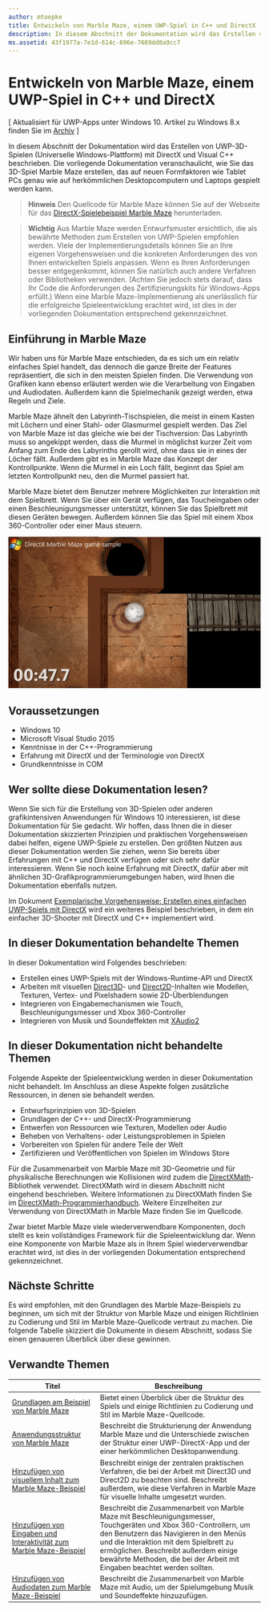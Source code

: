 ```yaml
---
author: mtoepke
title: Entwickeln von Marble Maze, einem UWP-Spiel in C++ und DirectX
description: In diesem Abschnitt der Dokumentation wird das Erstellen von UWP-3D-Spielen (Universelle Windows-Plattform) mit DirectX und Visual C++ beschrieben.
ms.assetid: 43f1977a-7e1d-614c-696e-7669dd8a9cc7
---
```


# Entwickeln von Marble Maze, einem UWP-Spiel in C++ und DirectX


\[ Aktualisiert für UWP-Apps unter Windows 10. Artikel zu Windows 8.x finden Sie im [Archiv](http://go.microsoft.com/fwlink/p/?linkid=619132) \]


In diesem Abschnitt der Dokumentation wird das Erstellen von UWP-3D-Spielen (Universelle Windows-Plattform) mit DirectX und Visual C++ beschrieben. Die vorliegende Dokumentation veranschaulicht, wie Sie das 3D-Spiel Marble Maze erstellen, das auf neuen Formfaktoren wie Tablet PCs genau wie auf herkömmlichen Desktopcomputern und Laptops gespielt werden kann.

> **Hinweis**   Den Quellcode für Marble Maze können Sie auf der Webseite für das [DirectX-Spielebeispiel Marble Maze](http://go.microsoft.com/fwlink/?LinkId=624011) herunterladen.

 

> **Wichtig**  Aus Marble Maze werden Entwurfsmuster ersichtlich, die als bewährte Methoden zum Erstellen von UWP-Spielen empfohlen werden. Viele der Implementierungsdetails können Sie an Ihre eigenen Vorgehensweisen und die konkreten Anforderungen des von Ihnen entwickelten Spiels anpassen. Wenn es Ihren Anforderungen besser entgegenkommt, können Sie natürlich auch andere Verfahren oder Bibliotheken verwenden. (Achten Sie jedoch stets darauf, dass Ihr Code die Anforderungen des Zertifizierungskits für Windows-Apps erfüllt.) Wenn eine Marble Maze-Implementierung als unerlässlich für die erfolgreiche Spieleentwicklung erachtet wird, ist dies in der vorliegenden Dokumentation entsprechend gekennzeichnet.

 

## Einführung in Marble Maze


Wir haben uns für Marble Maze entschieden, da es sich um ein relativ einfaches Spiel handelt, das dennoch die ganze Breite der Features repräsentiert, die sich in den meisten Spielen finden. Die Verwendung von Grafiken kann ebenso erläutert werden wie die Verarbeitung von Eingaben und Audiodaten. Außerdem kann die Spielmechanik gezeigt werden, etwa Regeln und Ziele.

Marble Maze ähnelt den Labyrinth-Tischspielen, die meist in einem Kasten mit Löchern und einer Stahl- oder Glasmurmel gespielt werden. Das Ziel von Marble Maze ist das gleiche wie bei der Tischversion: Das Labyrinth muss so angekippt werden, dass die Murmel in möglichst kurzer Zeit vom Anfang zum Ende des Labyrinths gerollt wird, ohne dass sie in eines der Löcher fällt. Außerdem gibt es in Marble Maze das Konzept der Kontrollpunkte. Wenn die Murmel in ein Loch fällt, beginnt das Spiel am letzten Kontrollpunkt neu, den die Murmel passiert hat.

Marble Maze bietet dem Benutzer mehrere Möglichkeiten zur Interaktion mit dem Spielbrett. Wenn Sie über ein Gerät verfügen, das Toucheingaben oder einen Beschleunigungsmesser unterstützt, können Sie das Spielbrett mit diesen Geräten bewegen. Außerdem können Sie das Spiel mit einem Xbox 360-Controller oder einer Maus steuern.

![Screenshot des Marble Maze-Spiels](images/marblemaze.png)

## Voraussetzungen


-   Windows 10
-   Microsoft Visual Studio 2015
-   Kenntnisse in der C++-Programmierung
-   Erfahrung mit DirectX und der Terminologie von DirectX
-   Grundkenntnisse in COM

## Wer sollte diese Dokumentation lesen?


Wenn Sie sich für die Erstellung von 3D-Spielen oder anderen grafikintensiven Anwendungen für Windows 10 interessieren, ist diese Dokumentation für Sie gedacht. Wir hoffen, dass Ihnen die in dieser Dokumentation skizzierten Prinzipien und praktischen Vorgehensweisen dabei helfen, eigene UWP-Spiele zu erstellen. Den größten Nutzen aus dieser Dokumentation werden Sie ziehen, wenn Sie bereits über Erfahrungen mit C++ und DirectX verfügen oder sich sehr dafür interessieren. Wenn Sie noch keine Erfahrung mit DirectX, dafür aber mit ähnlichen 3D-Grafikprogrammierumgebungen haben, wird Ihnen die Dokumentation ebenfalls nutzen.

Im Dokument [Exemplarische Vorgehensweise: Erstellen eines einfachen UWP-Spiels mit DirectX](tutorial--create-your-first-metro-style-directx-game.md) wird ein weiteres Beispiel beschrieben, in dem ein einfacher 3D-Shooter mit DirectX und C++ implementiert wird.

## In dieser Dokumentation behandelte Themen


In dieser Dokumentation wird Folgendes beschrieben:

-   Erstellen eines UWP-Spiels mit der Windows-Runtime-API und DirectX
-   Arbeiten mit visuellen [Direct3D](https://msdn.microsoft.com/library/windows/desktop/ff476080)- und [Direct2D](https://msdn.microsoft.com/library/windows/desktop/dd370990)-Inhalten wie Modellen, Texturen, Vertex- und Pixelshadern sowie 2D-Überblendungen
-   Integrieren von Eingabemechanismen wie Touch, Beschleunigungsmesser und Xbox 360-Controller
-   Integrieren von Musik und Soundeffekten mit [XAudio2](https://msdn.microsoft.com/library/windows/desktop/hh405049)

## In dieser Dokumentation nicht behandelte Themen


Folgende Aspekte der Spieleentwicklung werden in dieser Dokumentation nicht behandelt. Im Anschluss an diese Aspekte folgen zusätzliche Ressourcen, in denen sie behandelt werden.

-   Entwurfsprinzipien von 3D-Spielen
-   Grundlagen der C++- und DirectX-Programmierung
-   Entwerfen von Ressourcen wie Texturen, Modellen oder Audio
-   Beheben von Verhaltens- oder Leistungsproblemen in Spielen
-   Vorbereiten von Spielen für andere Teile der Welt
-   Zertifizieren und Veröffentlichen von Spielen im Windows Store

Für die Zusammenarbeit von Marble Maze mit 3D-Geometrie und für physikalische Berechnungen wie Kollisionen wird zudem die [DirectXMath](https://msdn.microsoft.com/library/windows/desktop/hh437833)-Bibliothek verwendet. DirectXMath wird in diesem Abschnitt nicht eingehend beschrieben. Weitere Informationen zu DirectXMath finden Sie im [DirectXMath-Programmierhandbuch](https://msdn.microsoft.com/library/windows/desktop/hh437833). Weitere Einzelheiten zur Verwendung von DirectXMath in Marble Maze finden Sie im Quellcode.

Zwar bietet Marble Maze viele wiederverwendbare Komponenten, doch stellt es kein vollständiges Framework für die Spieleentwicklung dar. Wenn eine Komponente von Marble Maze als in Ihrem Spiel wiederverwendbar erachtet wird, ist dies in der vorliegenden Dokumentation entsprechend gekennzeichnet.

## Nächste Schritte


Es wird empfohlen, mit den Grundlagen des Marble Maze-Beispiels zu beginnen, um sich mit der Struktur von Marble Maze und einigen Richtlinien zu Codierung und Stil im Marble Maze-Quellcode vertraut zu machen. Die folgende Tabelle skizziert die Dokumente in diesem Abschnitt, sodass Sie einen genaueren Überblick über diese gewinnen.

## Verwandte Themen


| Titel                                                                                                                    | Beschreibung                                                                                                                                                                                                                                        |
|--------------------------------------------------------------------------------------------------------------------------|----------------------------------------------------------------------------------------------------------------------------------------------------------------------------------------------------------------------------------------------------|
| [Grundlagen am Beispiel von Marble Maze](marble-maze-sample-fundamentals.md)                                                   | Bietet einen Überblick über die Struktur des Spiels und einige Richtlinien zu Codierung und Stil im Marble Maze-Quellcode.                                                                                                                                 |
| [Anwendungsstruktur von Marble Maze](marble-maze-application-structure.md)                                               | Beschreibt die Strukturierung der Anwendung Marble Maze und die Unterschiede zwischen der Struktur einer UWP-DirectX-App und der einer herkömmlichen Desktopanwendung.                                                                                    |
| [Hinzufügen von visuellem Inhalt zum Marble Maze-Beispiel](adding-visual-content-to-the-marble-maze-sample.md)                   | Beschreibt einige der zentralen praktischen Verfahren, die bei der Arbeit mit Direct3D und Direct2D zu beachten sind. Beschreibt außerdem, wie diese Verfahren in Marble Maze für visuelle Inhalte umgesetzt wurden.                                                                           |
| [Hinzufügen von Eingaben und Interaktivität zum Marble Maze-Beispiel](adding-input-and-interactivity-to-the-marble-maze-sample.md) | Beschreibt die Zusammenarbeit von Marble Maze mit Beschleunigungsmesser, Touchgeräten und Xbox 360-Controllern, um den Benutzern das Navigieren in den Menüs und die Interaktion mit dem Spielbrett zu ermöglichen. Beschreibt außerdem einige bewährte Methoden, die bei der Arbeit mit Eingaben beachtet werden sollten. |
| [Hinzufügen von Audiodaten zum Marble Maze-Beispiel](adding-audio-to-the-marble-maze-sample.md)                                     | Beschreibt die Zusammenarbeit von Marble Maze mit Audio, um der Spielumgebung Musik und Soundeffekte hinzuzufügen.                                                                                                                                                  |

 

 

 






<!--HONumber=May16_HO2-->


